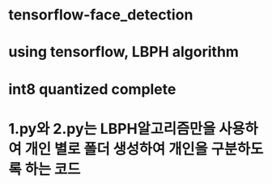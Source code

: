 # tensorflow-face_detection
# using tensorflow, LBPH algorithm
# int8 quantized complete
# 1.py와 2.py는 LBPH알고리즘만을 사용하여 개인 별로 폴더 생성하여 개인을 구분하도록 하는 코드
